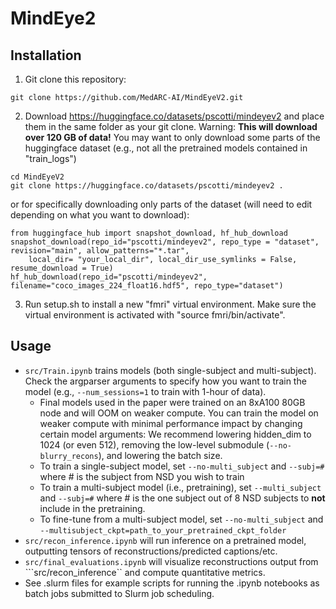 # MindEye2

## Installation

1. Git clone this repository:

```
git clone https://github.com/MedARC-AI/MindEyeV2.git
```

2. Download https://huggingface.co/datasets/pscotti/mindeyev2 and place them in the same folder as your git clone.
Warning: **This will download over 120 GB of data!** You may want to only download some parts of the huggingface dataset (e.g., not all the pretrained models contained in "train_logs")

```
cd MindEyeV2
git clone https://huggingface.co/datasets/pscotti/mindeyev2 .
```

or for specifically downloading only parts of the dataset (will need to edit depending on what you want to download):
```
from huggingface_hub import snapshot_download, hf_hub_download
snapshot_download(repo_id="pscotti/mindeyev2", repo_type = "dataset", revision="main", allow_patterns="*.tar",
    local_dir= "your_local_dir", local_dir_use_symlinks = False, resume_download = True)
hf_hub_download(repo_id="pscotti/mindeyev2", filename="coco_images_224_float16.hdf5", repo_type="dataset")
```

3. Run setup.sh to install a new "fmri" virtual environment. Make sure the virtual environment is activated with "source fmri/bin/activate".

## Usage

- ```src/Train.ipynb``` trains models (both single-subject and multi-subject). Check the argparser arguments to specify how you want to train the model (e.g., ```--num_sessions=1``` to train with 1-hour of data).
    - Final models used in the paper were trained on an 8xA100 80GB node and will OOM on weaker compute. You can train the model on weaker compute with minimal performance impact by changing certain model arguments: We recommend lowering hidden_dim to 1024 (or even 512), removing the low-level submodule (``--no-blurry_recons``), and lowering the batch size.
    - To train a single-subject model, set ```--no-multi_subject``` and ```--subj=#``` where # is the subject from NSD you wish to train
    - To train a multi-subject model (i.e., pretraining), set ```--multi_subject``` and ```--subj=#``` where # is the one subject out of 8 NSD subjects to **not** include in the pretraining.
    - To fine-tune from a multi-subject model, set ```--no-multi_subject``` and ```--multisubject_ckpt=path_to_your_pretrained_ckpt_folder```
- ```src/recon_inference.ipynb``` will run inference on a pretrained model, outputting tensors of reconstructions/predicted captions/etc.
- ```src/final_evaluations.ipynb``` will visualize reconstructions output from ```src/recon_inference`` and compute quantitative metrics.
- See .slurm files for example scripts for running the .ipynb notebooks as batch jobs submitted to Slurm job scheduling.
